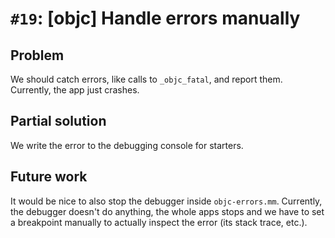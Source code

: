 # `#19`: [objc] Handle errors manually

## Problem

We should catch errors, like calls to `_objc_fatal`, and report them. Currently,
the app just crashes.

## Partial solution

We write the error to the debugging console for starters.

## Future work

It would be nice to also stop the debugger inside `objc-errors.mm`. Currently,
the debugger doesn't do anything, the whole apps stops and we have to set
a breakpoint manually to actually inspect the error (its stack trace, etc.).

